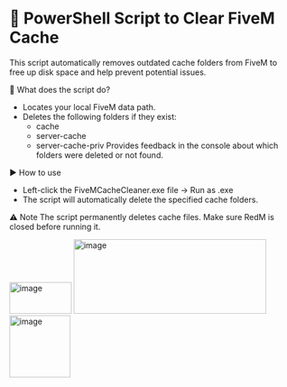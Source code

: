 # 🔧 PowerShell Script to Clear FiveM Cache

This script automatically removes outdated cache folders from FiveM to free up disk space and help prevent potential issues.

🧾 What does the script do?
- Locates your local FiveM data path.
- Deletes the following folders if they exist:
  - cache
  - server-cache
  - server-cache-priv
Provides feedback in the console about which folders were deleted or not found.


▶️ How to use
- Left-click the FiveMCacheCleaner.exe file → Run as .exe
- The script will automatically delete the specified cache folders.

⚠️ Note
The script permanently deletes cache files. Make sure RedM is closed before running it.

<img width="110" height="56" alt="image" src="https://github.com/user-attachments/assets/3467d061-aa27-404d-929c-0e03fd2db7ea" /> <img width="341" height="132" alt="image" src="https://github.com/user-attachments/assets/862ca3d6-b379-419d-add2-3ffcba44a307" /> <img width="108" height="110" alt="image" src="https://github.com/user-attachments/assets/1f8faff7-5f54-4448-a04a-d161d894cad6" />


